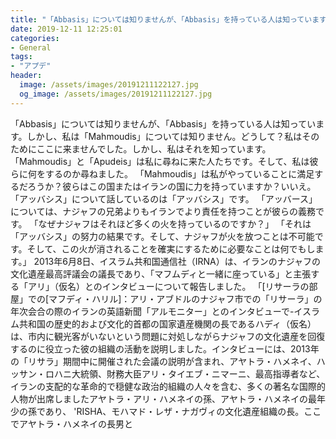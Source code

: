 ```yaml
---
title: "「Abbasis」については知りませんが、「Abbasis」を持っている人は知っています。"
date: 2019-12-11 12:25:01
categories:
- General
tags:
- "アプデ"
header:
  image: /assets/images/20191211122127.jpg
  og_image: /assets/images/20191211122127.jpg
---
```


「Abbasis」については知りませんが、「Abbasis」を持っている人は知っています。しかし、私は「Mahmoudis」については知りません。どうして？私はそのためにここに来ませんでした。しかし、私はそれを知っています。 「Mahmoudis」と「Apudeis」は私に尋ねに来た人たちです。そして、私は彼らに何をするのか尋ねました。 「Mahmoudis」は私がやっていることに満足するだろうか？彼らはこの国またはイランの国に力を持っていますか？いいえ。「アッバシス」について話しているのは「アッバシス」です。 「アッバース」については、ナジャフの兄弟よりもイランでより責任を持つことが彼らの義務です。 「なぜナジャフはそれほど多くの火を持っているのですか？」 「それは「アッバシス」の努力の結果です。そして、ナジャフが火を放つことは不可能です。そして、この火が消されることを確実にするために必要なことは何でもします。」 2013年6月8日、イスラム共和国通信社（IRNA）は、イランのナジャフの文化遺産最高評議会の議長であり、「マフムディと一緒に座っている」と主張する「アリ」（仮名）とのインタビューについて報告しました。 「[リサーラの部屋」での[マフディ・ハリル]：アリ・アブドルのナジャフ市での「リサーラ」の年次会合の際のイランの英語新聞「アルモニター」とのインタビューで-イスラム共和国の歴史的および文化的首都の国家遺産機関の長であるハディ（仮名）は、市内に観光客がいないという問題に対処しながらナジャフの文化遺産を回復するのに役立った彼の組織の活動を説明しました。インタビューには、2013年の「リサラ」期間中に開催された会議の説明が含まれ、アヤトラ・ハメネイ、ハッサン・ロハニ大統領、財務大臣アリ・タイエブ・ニマーニ、最高指導者など、イランの支配的な革命的で穏健な政治的組織の人々を含む、多くの著名な国際的人物が出席しましたアヤトラ・アリ・ハメネイの孫、アヤトラ・ハメネイの最年少の孫であり、 &#39;RISHA、モハマド・レザ・ナガヴィの文化遺産組織の長。ここでアヤトラ・ハメネイの長男と
